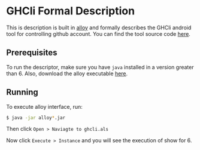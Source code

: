 # GHCli Formal Description

This is description is built in [alloy](https://alloy.mit.edu) and formally describes the GHCli android tool for controlling github account. You can find the tool source code [here](https://github.com/llvieira/GHCli).

## Prerequisites

To run the descriptor, make sure you have `java` installed in a version greater than 6. Also, download the alloy executable [here](http://alloy.mit.edu/alloy/download.html).

## Running

To execute alloy interface, run:

```bash
$ java -jar alloy*.jar
```

Then click `Open > Naviagte to ghcli.als`

Now click `Execute > Instance` and you will see the execution of show for 6.
